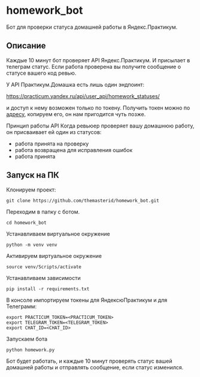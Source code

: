 # homework_bot
Бот для проверки статуса домашней работы в Яндекс.Практикум.
## Описание

Каждые 10 минут бот проверяет API Яндекс.Практикум. И присылает в телеграм статус. Если работа проверена вы получите сообщение о статусе вашего код ревью.

У API Практикум.Домашка есть лишь один эндпоинт:

https://practicum.yandex.ru/api/user_api/homework_statuses/

и доступ к нему возможен только по токену.
Получить токен можно по [адресу](https://oauth.yandex.ru/authorize?response_type=token&client_id=1d0b9dd4d652455a9eb710d450ff456a "Полная ссылка на Яндекс.Практикум."), копируем его, он нам пригодится чуть позже.

Принцип работы API
Когда ревьюер проверяет вашу домашнюю работу, он присваивает ей один из статусов:

* работа принята на проверку
* работа возвращена для исправления ошибок
* работа принята

## Запуск на ПК
Клонируем проект:

    git clone https://github.com/themasterid/homework_bot.git
    
Переходим в папку с ботом.

    cd homework_bot
Устанавливаем виртуальное окружение

    python -m venv venv
Активируем виртуальное окружение

    source venv/Scripts/activate
Устанавливаем зависимости

    pip install -r requirements.txt
В консоле импортируем токены для ЯндексюПрактикум и для Телеграмм:

    export PRACTICUM_TOKEN=<PRACTICUM_TOKEN>
    export TELEGRAM_TOKEN=<TELEGRAM_TOKEN>
    export CHAT_ID=<CHAT_ID>
Запускаем бота

    python homework.py
Бот будет работать, и каждые 10 минут проверять статус вашей домашней работы и отправлять сообщение, если статус изменился.

